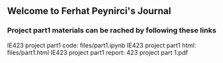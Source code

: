 ## Welcome to Ferhat Peynirci's Journal


### Project part1 materials can be rached by following these links
IE423 project part1 code: files/part1.ipynb
IE423 project part1 html: files/part1.html
IE423 project part1 report: 423 project part 1.pdf




